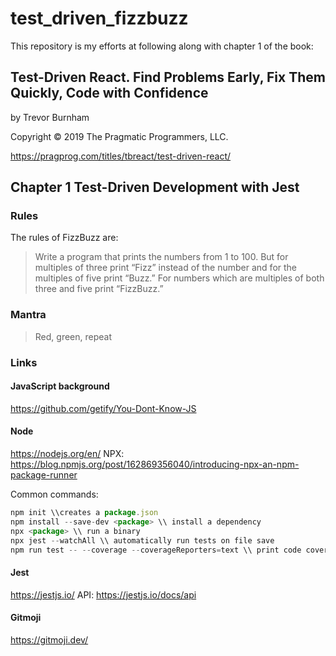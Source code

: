 # test_driven_fizzbuzz

This repository is my efforts at following along with chapter 1 of the book:

## Test-Driven React. Find Problems Early, Fix Them Quickly, Code with Confidence 

by Trevor Burnham

Copyright © 2019 The Pragmatic Programmers, LLC.

https://pragprog.com/titles/tbreact/test-driven-react/

## Chapter 1 Test-Driven Development with Jest

### Rules
The rules of FizzBuzz are:
> Write a program that prints the numbers from 1 to 100. But for multiples of three print “Fizz” instead of the number and for the multiples of five print “Buzz.” For numbers which are multiples of both three and five print “FizzBuzz.”

### Mantra
> Red, green, repeat

### Links

#### JavaScript background
https://github.com/getify/You-Dont-Know-JS

#### Node
https://nodejs.org/en/
NPX: https://blog.npmjs.org/post/162869356040/introducing-npx-an-npm-package-runner


Common commands:
```javascript
npm init \\creates a package.json
npm install --save-dev <package> \\ install a dependency
npx <package> \\ run a binary
npx jest --watchAll \\ automatically run tests on file save
npm run test -- --coverage --coverageReporters=text \\ print code coverage
```

#### Jest
https://jestjs.io/
API: https://jestjs.io/docs/api

#### Gitmoji
https://gitmoji.dev/
